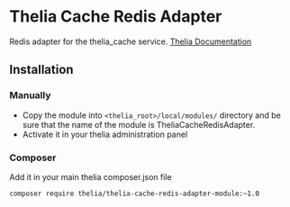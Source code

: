 # Thelia Cache Redis Adapter

Redis adapter for the thelia_cache service.
[Thelia Documentation](http://doc.thelia.net)

## Installation

### Manually

* Copy the module into ```<thelia_root>/local/modules/``` directory and be sure that the name of the module is TheliaCacheRedisAdapter.
* Activate it in your thelia administration panel

### Composer

Add it in your main thelia composer.json file

```
composer require thelia/thelia-cache-redis-adapter-module:~1.0
```
